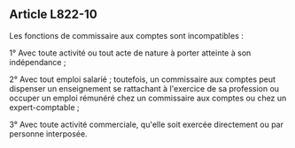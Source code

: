 Article L822-10
----
Les fonctions de commissaire aux comptes sont incompatibles :

1° Avec toute activité ou tout acte de nature à porter atteinte à son
indépendance ;

2° Avec tout emploi salarié ; toutefois, un commissaire aux comptes peut
dispenser un enseignement se rattachant à l'exercice de sa profession ou occuper
un emploi rémunéré chez un commissaire aux comptes ou chez un expert-comptable ;

3° Avec toute activité commerciale, qu'elle soit exercée directement ou par
personne interposée.
